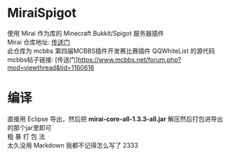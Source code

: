 # MiraiSpigot
使用 Mirai 作为库的 Minecraft Bukkit/Spigot 服务器插件  
Mirai 仓库地址: [传送门](https://github.com/mamoe/mirai)  
此仓库为 mcbbs 第四届MCBBS插件开发赛比赛插件 QQWhiteList 的源代码  
mcbbs帖子链接: [传送门]https://www.mcbbs.net/forum.php?mod=viewthread&tid=1160616
# 编译
直接用 Eclipse 导出，然后把 **mirai-core-all-1.3.3-all.jar** 解压然后打包进导出的那个jar里即可  
粗 暴 打 包 法  
太久没用 Markdown 我都不记得怎么写了 2333
